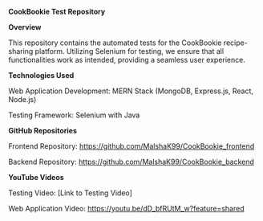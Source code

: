 **CookBookie Test Repository**

**Overview**

This repository contains the automated tests for the CookBookie recipe-sharing platform. Utilizing Selenium for testing, we ensure that all functionalities work as intended, providing a seamless user experience.

**Technologies Used**

Web Application Development: MERN Stack (MongoDB, Express.js, React, Node.js)

Testing Framework: Selenium with Java

**GitHub Repositories**

Frontend Repository: https://github.com/MalshaK99/CookBookie_frontend

Backend Repository: https://github.com/MalshaK99/CookBookie_backend

**YouTube Videos**

Testing Video: [Link to Testing Video]

Web Application Video: https://youtu.be/dD_bfRUtM_w?feature=shared
